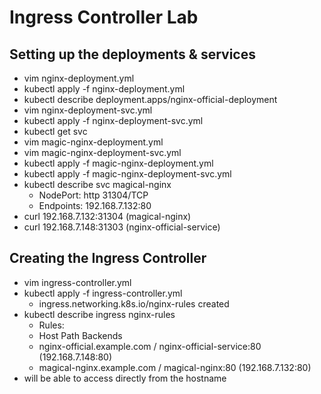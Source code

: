 # Ingress Controller Lab

## Setting up the deployments & services

- vim nginx-deployment.yml
- kubectl apply -f nginx-deployment.yml
- kubectl describe deployment.apps/nginx-official-deployment
- vim nginx-deployment-svc.yml
- kubectl apply -f nginx-deployment-svc.yml
- kubectl get svc
- vim magic-nginx-deployment.yml
- vim magic-nginx-deployment-svc.yml
- kubectl apply -f magic-nginx-deployment.yml
- kubectl apply -f magic-nginx-deployment-svc.yml
- kubectl describe svc magical-nginx
  - NodePort: http 31304/TCP
  - Endpoints: 192.168.7.132:80
- curl 192.168.7.132:31304 (magical-nginx)
- curl 192.168.7.148:31303 (nginx-official-service)

## Creating the Ingress Controller

- vim ingress-controller.yml
- kubectl apply -f ingress-controller.yml
  - ingress.networking.k8s.io/nginx-rules created
- kubectl describe ingress nginx-rules
  - Rules:
  - Host Path Backends
  - nginx-official.example.com / nginx-official-service:80 (192.168.7.148:80)
  - magical-nginx.example.com / magical-nginx:80 (192.168.7.132:80)
- will be able to access directly from the hostname
